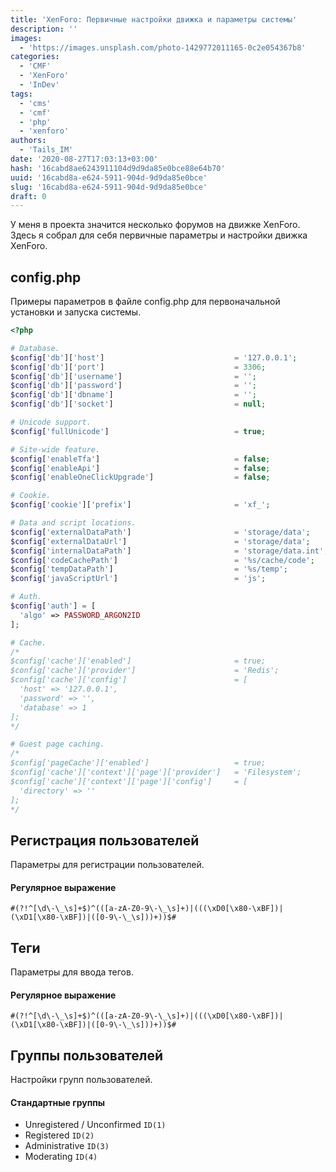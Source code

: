 ```yaml
---
title: 'XenForo: Первичные настройки движка и параметры системы'
description: ''
images:
  - 'https://images.unsplash.com/photo-1429772011165-0c2e054367b8'
categories:
  - 'CMF'
  - 'XenForo'
  - 'InDev'
tags:
  - 'cms'
  - 'cmf'
  - 'php'
  - 'xenforo'
authors:
  - 'Tails_IM'
date: '2020-08-27T17:03:13+03:00'
hash: '16cabd8ae6243911104d9d9da85e0bce88e64b70'
uuid: '16cabd8a-e624-5911-904d-9d9da85e0bce'
slug: '16cabd8a-e624-5911-904d-9d9da85e0bce'
draft: 0
---
```


У меня в проекта значится несколько форумов на движке XenForo. Здесь я собрал для себя первичные параметры и настройки движка XenForo.

<!--more-->

## config.php

Примеры параметров в файле config.php для первоначальной установки и запуска системы.

```php
<?php

# Database.
$config['db']['host']                             = '127.0.0.1';
$config['db']['port']                             = 3306;
$config['db']['username']                         = '';
$config['db']['password']                         = '';
$config['db']['dbname']                           = '';
$config['db']['socket']                           = null;

# Unicode support.
$config['fullUnicode']                            = true;

# Site-wide feature.
$config['enableTfa']                              = false;
$config['enableApi']                              = false;
$config['enableOneClickUpgrade']                  = false;

# Cookie.
$config['cookie']['prefix']                       = 'xf_';

# Data and script locations.
$config['externalDataPath']                       = 'storage/data';
$config['externalDataUrl']                        = 'storage/data';
$config['internalDataPath']                       = 'storage/data.int';
$config['codeCachePath']                          = '%s/cache/code';
$config['tempDataPath']                           = '%s/temp';
$config['javaScriptUrl']                          = 'js';

# Auth.
$config['auth'] = [
  'algo' => PASSWORD_ARGON2ID
];

# Cache.
/*
$config['cache']['enabled']                       = true;
$config['cache']['provider']                      = 'Redis';
$config['cache']['config']                        = [
  'host' => '127.0.0.1',
  'password' => '',
  'database' => 1
];
*/

# Guest page caching.
/*
$config['pageCache']['enabled']                   = true;
$config['cache']['context']['page']['provider']   = 'Filesystem';
$config['cache']['context']['page']['config']     = [
  'directory' => ''
];
*/
```

## Регистрация пользователей

Параметры для регистрации пользователей.

#### Регулярное выражение

```
#(?!^[\d\-\_\s]+$)^(([a-zA-Z0-9\-\_\s]+)|(((\xD0[\x80-\xBF])|(\xD1[\x80-\xBF])|([0-9\-\_\s]))+))$#
```

## Теги

Параметры для ввода тегов.

#### Регулярное выражение

```
#(?!^[\d\-\_\s]+$)^(([a-zA-Z0-9\-\_\s]+)|(((\xD0[\x80-\xBF])|(\xD1[\x80-\xBF])|([0-9\-\_\s]))+))$#
```

## Группы пользователей

Настройки групп пользователей.

#### Стандартные группы

- Unregistered / Unconfirmed `ID(1)`
- Registered `ID(2)`
- Administrative `ID(3)`
- Moderating `ID(4)`